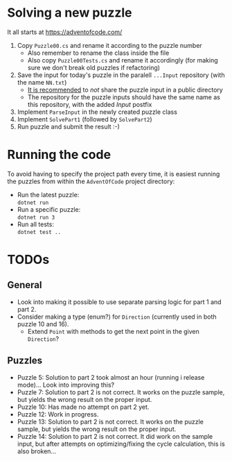 # Solving a new puzzle

It all starts at https://adventofcode.com/

1. Copy `Puzzle00.cs` and rename it according to the puzzle number
   - Also remember to rename the class inside the file
   - Also copy `Puzzle00Tests.cs` and rename it accordingly (for making sure we don't break old puzzles if refactoring)
1. Save the input for today's puzzle in the paralell `...Input` repository (with the name `NN.txt`)
   - [It is recommended](https://www.reddit.com/r/adventofcode/wiki/faqs/copyright/inputs/) to _not_ share the puzzle input in a public directory
   - The repository for the puzzle inputs should have the same name as this repository, with the added _Input_ postfix
1. Implement `ParseInput` in the newly created puzzle class
1. Implement `SolvePart1` (followed by `SolvePart2`)
1. Run puzzle and submit the result :-)

# Running the code

To avoid having to specify the project path every time, it is easiest running the puzzles from within the `AdventOfCode` project directory:

- Run the latest puzzle:  
  `dotnet run`
- Run a specific puzzle:  
  `dotnet run 3`
- Run all tests:  
  `dotnet test ..`

# TODOs

## General

- Look into making it possible to use separate parsing logic for part 1 and part 2.
- Consider making a type (enum?) for `Direction` (currently used in both puzzle 10 and 16).
  - Extend `Point` with methods to get the next point in the given `Direction`?

## Puzzles

- Puzzle 5: Solution to part 2 took almost an hour (running i release mode)... Look into improving this?
- Puzzle 7: Solution to part 2 is not correct. It works on the puzzle sample, but yields the wrong result on the proper input.
- Puzzle 10: Has made no attempt on part 2 yet.
- Puzzle 12: Work in progress.
- Puzzle 13: Solution to part 2 is not correct. It works on the puzzle sample, but yields the wrong result on the proper input.
- Puzzle 14: Solution to part 2 is not correct. It did work on the sample input, but after attempts on optimizing/fixing the cycle calculation, this is also broken...
